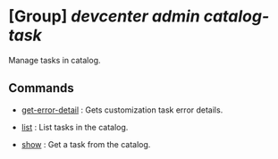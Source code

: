 # [Group] _devcenter admin catalog-task_

Manage tasks in catalog.

## Commands

- [get-error-detail](/Commands/devcenter/admin/catalog-task/_get-error-detail.md)
: Gets customization task error details.

- [list](/Commands/devcenter/admin/catalog-task/_list.md)
: List tasks in the catalog.

- [show](/Commands/devcenter/admin/catalog-task/_show.md)
: Get a task from the catalog.
